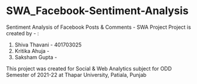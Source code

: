 # SWA_Facebook-Sentiment-Analysis
Sentiment Analysis of Facebook Posts &amp; Comments - SWA Project
Project is created by - :
1. Shiva Thavani - 401703025
2. Kritika Ahuja -
3. Saksham Gupta -

This project was created for Social & Web Analytics subject for ODD Semester of 2021-22 at Thapar University, Patiala, Punjab
